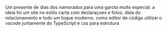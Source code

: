 Um presente de dias dos namorados para uma garota muito especial. a ideia foi um site no estilo carta com declaraçoes e fotos, data do relacionamento e todo um toque moderno.
  como editor de código utilizei o vscode juntamente do TypeScript e css para estrutura
